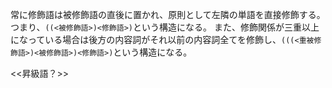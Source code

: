 常に修飾語は被修飾語の直後に置かれ、原則として左隣の単語を直接修飾する。
つまり、`((<被修飾語>)<修飾語>)`という構造になる。
また、修飾関係が三重以上になっている場合は後方の内容詞がそれ以前の内容詞全てを修飾し、`(((<重被修飾語>)<被修飾語>)<修飾語>)`という構造になる。


<<昇級語？>>
